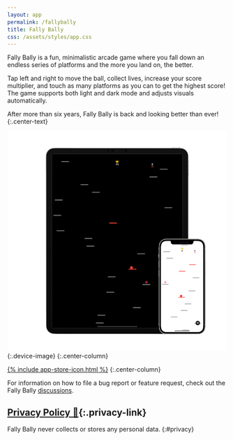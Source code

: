 ```yaml
---
layout: app
permalink: /fallybally
title: Fally Bally
css: /assets/styles/app.css
---
```

Fally Bally is a fun, minimalistic arcade game where you fall down an endless series of platforms and the more you land on, the better.

Tap left and right to move the ball, collect lives, increase your score multiplier, and touch as many platforms as you can to get the highest score! The game supports both light and dark mode and adjusts visuals automatically.

After more than six years, Fally Bally is back and looking better than ever!
{:.center-text}

![](/assets/images/fallybally/device.png){:.device-image}
{:.center-column}

[{% include app-store-icon.html %}](https://apps.apple.com/us/app/fally-bally/id1549562790)
{:.center-column}

For information on how to file a bug report or feature request, check out the Fally Bally [discussions](https://github.com/Sammcb/FallyBally/discussions/1).

## [Privacy Policy 🔗](#privacy){:.privacy-link}

Fally Bally never collects or stores any personal data.
{:#privacy}
